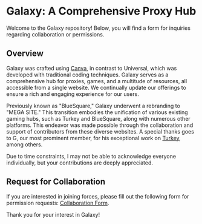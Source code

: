# Galaxy: A Comprehensive Proxy Hub

Welcome to the Galaxy repository! Below, you will find a form for inquiries regarding collaboration or permissions.

## Overview

Galaxy was crafted using [Canva](https://www.canva.com/), in contrast to Universal, which was developed with traditional coding techniques. Galaxy serves as a comprehensive hub for proxies, games, and a multitude of resources, all accessible from a single website. We continually update our offerings to ensure a rich and engaging experience for our users.

Previously known as "BlueSquare," Galaxy underwent a rebranding to "MEGA SITE." This transition embodies the unification of various existing gaming hubs, such as Turkey and BlueSquare, along with numerous other platforms. This endeavor was made possible through the collaboration and support of contributors from these diverse websites. A special thanks goes to G, our most prominent member, for his exceptional work on [Turkey](https://turkeyisbackiguesswalmart.my.canva.site/), among others. 

Due to time constraints, I may not be able to acknowledge everyone individually, but your contributions are deeply appreciated.

## Request for Collaboration

If you are interested in joining forces, please fill out the following form for permission requests: [Collaboration Form](https://forms.office.com/Pages/ResponsePage.aspx?id=U6z2wXdrtU2Uck8QTurJamjkHrHmcBZBrtwz61Rd555UMFJXSFAxM0xRQ1dLNzg4S0s3UFZUWUYwTS4u).

Thank you for your interest in Galaxy!
